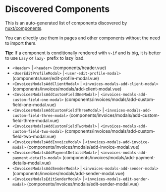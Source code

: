 # Discovered Components

This is an auto-generated list of components discovered by [nuxt/components](https://github.com/nuxt/components).

You can directly use them in pages and other components without the need to import them.

**Tip:** If a component is conditionally rendered with `v-if` and is big, it is better to use `Lazy` or `lazy-` prefix to lazy load.

- `<Header>` | `<header>` (components/header.vue)
- `<UserEditProfileModal>` | `<user-edit-profile-modal>` (components/user/edit-profile-modal.vue)
- `<InvoicesModalsAddClientModal>` | `<invoices-modals-add-client-modal>` (components/invoices/modals/add-client-modal.vue)
- `<InvoicesModalsAddCustomFieldOneModal>` | `<invoices-modals-add-custom-field-one-modal>` (components/invoices/modals/add-custom-field-one-modal.vue)
- `<InvoicesModalsAddCustomFieldThreeModal>` | `<invoices-modals-add-custom-field-three-modal>` (components/invoices/modals/add-custom-field-three-modal.vue)
- `<InvoicesModalsAddCustomFieldTwoModal>` | `<invoices-modals-add-custom-field-two-modal>` (components/invoices/modals/add-custom-field-two-modal.vue)
- `<InvoicesModalsAddInvoiceModal>` | `<invoices-modals-add-invoice-modal>` (components/invoices/modals/add-invoice-modal.vue)
- `<InvoicesModalsAddPaymentDetailsModal>` | `<invoices-modals-add-payment-details-modal>` (components/invoices/modals/add-payment-details-modal.vue)
- `<InvoicesModalsAddSenderModal>` | `<invoices-modals-add-sender-modal>` (components/invoices/modals/add-sender-modal.vue)
- `<InvoicesModalsEditSenderModal>` | `<invoices-modals-edit-sender-modal>` (components/invoices/modals/edit-sender-modal.vue)
